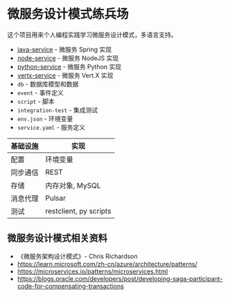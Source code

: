 # 微服务设计模式练兵场

这个项目用来个人编程实践学习微服务设计模式，多语言支持。

- [java-service](java-service/readme.md) - 微服务 Spring 实现
- [node-service](node-service/readme.md) - 微服务 NodeJS 实现
- [python-service](python-service/readme.md) - 微服务 Python 实现
- [vertx-service](vertx-service/readme.md) - 微服务 Vert.X 实现
- `db` - 数据库模型和数据
- `event` - 事件定义
- `script` - 脚本
- `integration-test` - 集成测试
- `env.json` - 环境变量
- `service.yaml` - 服务定义

基础设施 | 实现
--- | --- |
配置 | 环境变量
同步通信 | REST
存储 | 内存对象, MySQL
消息代理 | Pulsar
测试 | restclient, py scripts


## 微服务设计模式相关资料

- 《微服务架构设计模式》- Chris Richardson
- https://learn.microsoft.com/zh-cn/azure/architecture/patterns/
- https://microservices.io/patterns/microservices.html
- https://blogs.oracle.com/developers/post/developing-saga-participant-code-for-compensating-transactions